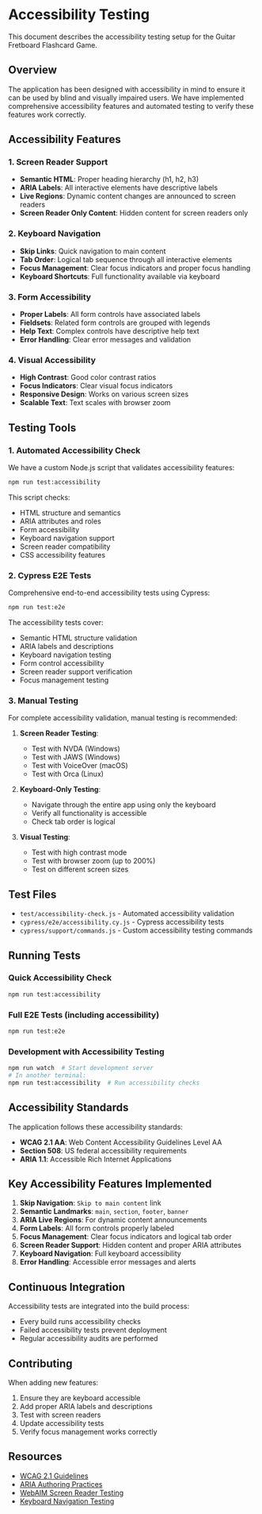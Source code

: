 # Accessibility Testing

This document describes the accessibility testing setup for the Guitar Fretboard Flashcard Game.

## Overview

The application has been designed with accessibility in mind to ensure it can be used by blind and visually impaired users. We have implemented comprehensive accessibility features and automated testing to verify these features work correctly.

## Accessibility Features

### 1. Screen Reader Support

- **Semantic HTML**: Proper heading hierarchy (h1, h2, h3)
- **ARIA Labels**: All interactive elements have descriptive labels
- **Live Regions**: Dynamic content changes are announced to screen readers
- **Screen Reader Only Content**: Hidden content for screen readers only

### 2. Keyboard Navigation

- **Skip Links**: Quick navigation to main content
- **Tab Order**: Logical tab sequence through all interactive elements
- **Focus Management**: Clear focus indicators and proper focus handling
- **Keyboard Shortcuts**: Full functionality available via keyboard

### 3. Form Accessibility

- **Proper Labels**: All form controls have associated labels
- **Fieldsets**: Related form controls are grouped with legends
- **Help Text**: Complex controls have descriptive help text
- **Error Handling**: Clear error messages and validation

### 4. Visual Accessibility

- **High Contrast**: Good color contrast ratios
- **Focus Indicators**: Clear visual focus indicators
- **Responsive Design**: Works on various screen sizes
- **Scalable Text**: Text scales with browser zoom

## Testing Tools

### 1. Automated Accessibility Check

We have a custom Node.js script that validates accessibility features:

```bash
npm run test:accessibility
```

This script checks:

- HTML structure and semantics
- ARIA attributes and roles
- Form accessibility
- Keyboard navigation support
- Screen reader compatibility
- CSS accessibility features

### 2. Cypress E2E Tests

Comprehensive end-to-end accessibility tests using Cypress:

```bash
npm run test:e2e
```

The accessibility tests cover:

- Semantic HTML structure validation
- ARIA labels and descriptions
- Keyboard navigation testing
- Form control accessibility
- Screen reader support verification
- Focus management testing

### 3. Manual Testing

For complete accessibility validation, manual testing is recommended:

1. **Screen Reader Testing**:
   - Test with NVDA (Windows)
   - Test with JAWS (Windows)
   - Test with VoiceOver (macOS)
   - Test with Orca (Linux)

2. **Keyboard-Only Testing**:
   - Navigate through the entire app using only the keyboard
   - Verify all functionality is accessible
   - Check tab order is logical

3. **Visual Testing**:
   - Test with high contrast mode
   - Test with browser zoom (up to 200%)
   - Test on different screen sizes

## Test Files

- `test/accessibility-check.js` - Automated accessibility validation
- `cypress/e2e/accessibility.cy.js` - Cypress accessibility tests
- `cypress/support/commands.js` - Custom accessibility testing commands

## Running Tests

### Quick Accessibility Check

```bash
npm run test:accessibility
```

### Full E2E Tests (including accessibility)

```bash
npm run test:e2e
```

### Development with Accessibility Testing

```bash
npm run watch  # Start development server
# In another terminal:
npm run test:accessibility  # Run accessibility checks
```

## Accessibility Standards

The application follows these accessibility standards:

- **WCAG 2.1 AA**: Web Content Accessibility Guidelines Level AA
- **Section 508**: US federal accessibility requirements
- **ARIA 1.1**: Accessible Rich Internet Applications

## Key Accessibility Features Implemented

1. **Skip Navigation**: `Skip to main content` link
2. **Semantic Landmarks**: `main`, `section`, `footer`, `banner`
3. **ARIA Live Regions**: For dynamic content announcements
4. **Form Labels**: All form controls properly labeled
5. **Focus Management**: Clear focus indicators and logical tab order
6. **Screen Reader Support**: Hidden content and proper ARIA attributes
7. **Keyboard Navigation**: Full keyboard accessibility
8. **Error Handling**: Accessible error messages and alerts

## Continuous Integration

Accessibility tests are integrated into the build process:

- Every build runs accessibility checks
- Failed accessibility tests prevent deployment
- Regular accessibility audits are performed

## Contributing

When adding new features:

1. Ensure they are keyboard accessible
2. Add proper ARIA labels and descriptions
3. Test with screen readers
4. Update accessibility tests
5. Verify focus management works correctly

## Resources

- [WCAG 2.1 Guidelines](https://www.w3.org/WAI/WCAG21/quickref/)
- [ARIA Authoring Practices](https://www.w3.org/TR/wai-aria-practices-1.1/)
- [WebAIM Screen Reader Testing](https://webaim.org/articles/screenreader_testing/)
- [Keyboard Navigation Testing](https://webaim.org/techniques/keyboard/)
